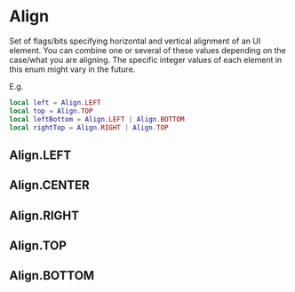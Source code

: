 # Align

Set of flags/bits specifying horizontal and vertical alignment of an
UI element. You can combine one or several of these values depending
on the case/what you are aligning. The specific integer values of each
element in this enum might vary in the future.

E.g.

```lua
local left = Align.LEFT
local top = Align.TOP
local leftBottom = Align.LEFT | Align.BOTTOM
local rightTop = Align.RIGHT | Align.TOP
```

## Align.LEFT

## Align.CENTER

## Align.RIGHT

## Align.TOP

## Align.BOTTOM
